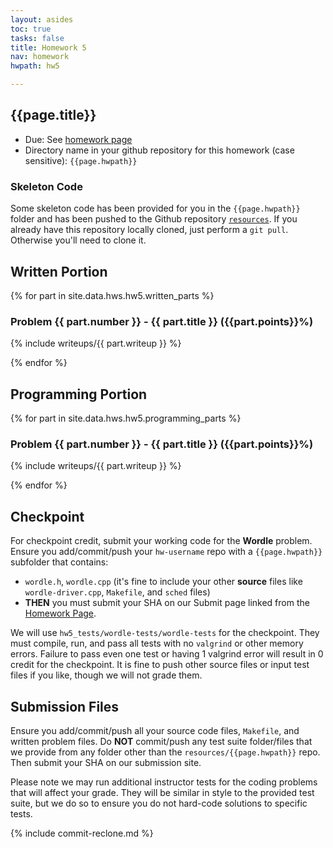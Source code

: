 ```yaml
---
layout: asides
toc: true
tasks: false
title: Homework 5
nav: homework
hwpath: hw5

---
```


## {{page.title}}

+ Due: See [homework page]({{site.baseurl}}/homework/index.html)
+ Directory name in your github repository for this homework (case sensitive): `{{page.hwpath}}`

### Skeleton Code
Some skeleton code has been provided for you in the `{{page.hwpath}}` folder and has been pushed to the Github repository [`resources`](https://github.com/{{site.data.main.github_org}}/resources/ ). If you already have this repository locally cloned, just perform a `git pull`.  Otherwise you'll need to clone it.


## Written Portion


{% for part in site.data.hws.hw5.written_parts %}

### Problem {{ part.number }} - {{ part.title }} ({{part.points}}%)

{% include writeups/{{ part.writeup }} %}

{% endfor %}


## Programming Portion

{% for part in site.data.hws.hw5.programming_parts %}

### Problem {{ part.number }} - {{ part.title }} ({{part.points}}%)

{% include writeups/{{ part.writeup }} %}

{% endfor %}

## Checkpoint

For checkpoint credit, submit your working code for the **Wordle** problem. Ensure you add/commit/push your `hw-username` repo with a `{{page.hwpath}}` subfolder that contains:

  - `wordle.h`, `wordle.cpp` (it's fine to include your other **source** files like `wordle-driver.cpp`, `Makefile`, and `sched` files)
  - **THEN** you must submit your SHA on our Submit page linked from the [Homework Page]({{site.baseurl}}/homeworks/).


We will use `hw5_tests/wordle-tests/wordle-tests` for the checkpoint.  They must compile, run, and pass all tests with no `valgrind` or other memory errors.  Failure to pass even one test or having 1 valgrind error will result in 0 credit for the checkpoint.  It is fine to push other source files or input test files if you like, though we will not grade them.


## Submission Files

Ensure you add/commit/push all your source code files, `Makefile`, and written problem files.  Do **NOT** commit/push any test suite folder/files that we provide from any folder other than the `resources/{{page.hwpath}}` repo.  Then submit your SHA on our submission site.  

Please note we may run additional instructor tests for the coding problems that will affect your grade.  They will be similar in style to the provided test suite, but we do so to ensure you do not hard-code solutions to specific tests.

{% include commit-reclone.md %}
